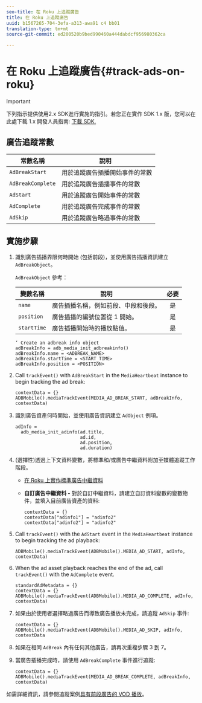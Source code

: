 ```yaml
---
seo-title: 在 Roku 上追蹤廣告
title: 在 Roku 上追蹤廣告
uuid: b1567265-704-3efa-a313-awa91 c4 bb01
translation-type: tm+mt
source-git-commit: ed200520b9bed990460a444dabdcf956980362ca

---
```



# 在 Roku 上追蹤廣告{#track-ads-on-roku}

>[!IMPORTANT]
>
>下列指示提供使用2.x SDK進行實施的指引。若您正在實作 SDK 1.x 版，您可以在此處下載 1.x 開發人員指南: [下載 SDK.](../../sdk-implement/download-sdks.md)

## 廣告追蹤常數

| 常數名稱 | 說明   |
|---|---|
| `AdBreakStart` | 用於追蹤廣告插播開始事件的常數 |
| `AdBreakComplete` | 用於追蹤廣告插播事件的常數 |
| `AdStart` | 用於追蹤廣告開始事件的常數 |
| `AdComplete` | 用於追蹤廣告完成事件的常數 |
| `AdSkip` | 用於追蹤廣告略過事件的常數 |

## 實施步驟

1. 識別廣告插播界限何時開始 (包括前段)，並使用廣告插播資訊建立 `AdBreakObject`。

   `AdBreakObject` 參考：

   | 變數名稱 | 說明 | 必要 |
   | --- | --- | :---: |
   | `name` | 廣告插播名稱，例如前段、中段和後段。 | 是 |
   | `position` | 廣告插播的編號位置從 1 開始。 | 是 |
   | `startTime` | 廣告插播開始時的播放點值。 | 是 |

   ```
   ‘ Create an adbreak info object 
   adBreakInfo = adb_media_init_adbreakinfo() 
   adBreakInfo.name = <ADBREAK_NAME> 
   adBreakInfo.startTime = <START_TIME> 
   adBreakInfo.position = <POSITION>
   ```

1. Call `trackEvent()` with `AdBreakStart` in the `MediaHeartbeat` instance to begin tracking the ad break:

   ```
   contextData = {} 
   ADBMobile().mediaTrackEvent(MEDIA_AD_BREAK_START, adBreakInfo, contextData)
   ```

1. 識別廣告資產何時開始，並使用廣告資訊建立 `AdObject` 例項。

   ```
   adInfo =  
     adb_media_init_adinfo(ad.title,  
                           ad.id,  
                           ad.position,  
                           ad.duration) 
   ```

1. (選擇性)透過上下文資料變數，將標準和/或廣告中繼資料附加至媒體追蹤工作階段。

   * [在 Roku 上實作標準廣告中繼資料](../../sdk-implement/track-ads/impl-std-ad-metadata/impl-std-ad-metadata-roku.md)
   * **自訂廣告中繼資料 -** 對於自訂中繼資料，請建立自訂資料變數的變數物件，並填入目前廣告資產的資料:

      ```
      contextData = {} 
      contextData["adinfo1"] = "adinfo2" 
      contextData["adinfo2"] = "adinfo2"
      ```

1. Call `trackEvent()` with the `AdStart` event in the `MediaHeartbeat` instance to begin tracking the ad playback:

   ```
   ADBMobile().mediaTrackEvent(ADBMobile().MEDIA_AD_START, adInfo, contextData)
   ```

1. When the ad asset playback reaches the end of the ad, call `trackEvent()` with the `AdComplete` event.

   ```
   standardAdMetadata = {} 
   contextData = {} 
   ADBMobile().mediaTrackEvent(ADBMobile().MEDIA_AD_COMPLETE, adInfo, contextData)
   ```

1. 如果由於使用者選擇略過廣告而導致廣告播放未完成，請追蹤 `AdSkip` 事件:

   ```
   contextData = {} 
   ADBMobile().mediaTrackEvent(ADBMobile().MEDIA_AD_SKIP, adInfo, contextData
   ```

1. 如果在相同 `AdBreak` 內有任何其他廣告，請再次重複步驟 3 到 7。
1. 當廣告插播完成時，請使用 `AdBreakComplete` 事件進行追蹤:

   ```
   contextData = {} 
   ADBMobile().mediaTrackEvent(MEDIA_AD_BREAK_COMPLETE, adBreakInfo, contextData)
   ```

如需詳細資訊，請參閱追蹤案例[具有前段廣告的 VOD 播放](../../sdk-implement/tracking-scenarios/vod-preroll-ads.md)。

